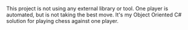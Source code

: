 This project is not using any external library or tool.
One player is automated, but is not taking the best move.
It's my Object Oriented C# solution for playing chess against one player.
